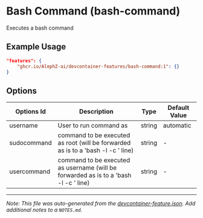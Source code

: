 
# Bash Command (bash-command)

Executes a bash command

## Example Usage

```json
"features": {
    "ghcr.io/AlephZ-ai/devcontainer-features/bash-command:1": {}
}
```

## Options

| Options Id | Description | Type | Default Value |
|-----|-----|-----|-----|
| username | User to run command as | string | automatic |
| sudocommand | command to be executed as root (will be forwarded as is to a 'bash -l -c <command>' line) | string | - |
| usercommand | command to be executed as username (will be forwarded as is to a 'bash -l -c <command>' line) | string | - |



---

_Note: This file was auto-generated from the [devcontainer-feature.json](https://github.com/AlephZ-ai/devcontainer-features/blob/main/src/bash-command/devcontainer-feature.json).  Add additional notes to a `NOTES.md`._
